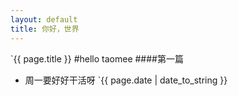 ```yaml
---
layout: default
title: 你好，世界
---
```

`{{ page.title }}
#hello taomee
####第一篇
- 周一要好好干活呀
`{{ page.date | date_to_string }}
